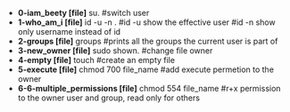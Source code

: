- **0-iam_beety [file]**
su. 
#switch user
- **1-who_am_i [file]**
id -u -n . 
#id -u show the effective user
#id -n show only username instead of id 
- **2-groups [file]**
groups 
#prints all the groups the current user is part of
- **3-new_owner [file]**
sudo shown. 
#change file owner
- **4-empty [file]**
touch 
#create an empty file
- **5-execute [file]**
chmod 700 file_name 
#add execute permetion to the owner
- **6-6-multiple_permissions [file]**
chmod 554 file_name 
#r+x permission to the owner user and group, read only for others

